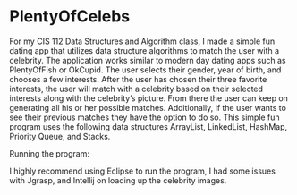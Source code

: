 # PlentyOfCelebs
For my CIS 112 Data Structures and Algorithm class, I made a simple fun dating app that utilizes data structure 
algorithms to match the user with a celebrity. The application works similar to modern day dating apps 
such as PlentyOfFish or OkCupid. The user selects their gender, year of birth, and chooses a few interests. 
After the user has chosen their three favorite interests, the user will match with a celebrity based on their 
selected interests along with the celebrity’s picture. From there the user can keep on generating all 
his or her possible matches. Additionally, if the user wants to see their previous matches they have the option to do so. 
This simple fun program uses the following data structures ArrayList, LinkedList, HashMap, Priority Queue, and Stacks. 

Running the program: 

I highly recommend using Eclipse to run the program, I had some issues with Jgrasp, 
and Intellij on loading up the celebrity images. 

